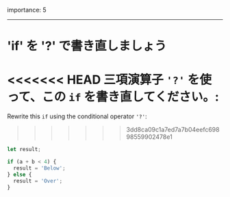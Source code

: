 importance: 5

---

# 'if' を '?' で書き直しましょう

<<<<<<< HEAD
三項演算子 `'?'` を使って、この `if` を書き直してください。:
=======
Rewrite this `if` using the conditional operator `'?'`:
>>>>>>> 3dd8ca09c1a7ed7a7b04eefc69898559902478e1

```js
let result;

if (a + b < 4) {
  result = 'Below';
} else {
  result = 'Over';
}
```
